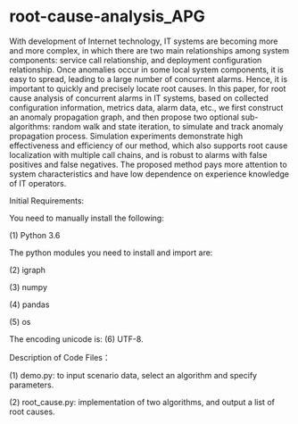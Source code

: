 # root-cause-analysis_APG

With development of Internet technology, IT systems are becoming more and more complex, in which there are two main relationships among system components: service call relationship, and deployment configuration relationship. Once anomalies occur in some local system components, it is easy to spread, leading to a large number of concurrent alarms. Hence, it is important to quickly and precisely locate root causes. In this paper, for root cause analysis of concurrent alarms in IT systems, based on collected configuration information, metrics data, alarm data, etc., we first construct an anomaly propagation graph, and then propose two optional sub-algorithms: random walk and state iteration, to simulate and track anomaly propagation process. Simulation experiments demonstrate high effectiveness and efficiency of our method, which also supports root cause localization with multiple call chains, and is robust to alarms with false positives and false negatives. The proposed method pays more attention to system characteristics and have low dependence on experience knowledge of IT operators.

Initial Requirements:

You need to manually install the following:

(1) Python 3.6

The python modules you need to install and import are:

(2) igraph

(3) numpy

(4) pandas

(5) os

The encoding unicode is: (6) UTF-8.

Description of Code Files：

(1) demo.py: to input scenario data, select an algorithm and specify parameters.

(2) root_cause.py: implementation of two algorithms, and output a list of root causes.

